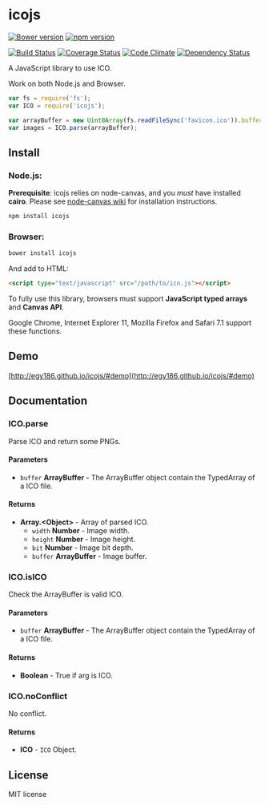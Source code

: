 # icojs

[![Bower version](https://img.shields.io/bower/v/icojs.svg)](https://github.com/egy186/icojs)
[![npm version](https://img.shields.io/npm/v/icojs.svg)](https://www.npmjs.com/package/icojs)

[![Build Status](https://img.shields.io/travis/egy186/icojs.svg)](https://travis-ci.org/egy186/icojs)
[![Coverage Status](https://img.shields.io/coveralls/egy186/icojs.svg)](https://coveralls.io/r/egy186/icojs)
[![Code Climate](https://img.shields.io/codeclimate/github/egy186/icojs.svg)](https://codeclimate.com/github/egy186/icojs)
[![Dependency Status](https://img.shields.io/david/egy186/icojs.svg)](https://david-dm.org/egy186/icojs)

A JavaScript library to use ICO.

Work on both Node.js and Browser.

```js
var fs = require('fs');
var ICO = require('icojs');

var arrayBuffer = new Uint8Array(fs.readFileSync('favicon.ico')).buffer;
var images = ICO.parse(arrayBuffer);
```

## Install

### Node.js:

__Prerequisite__: icojs relies on node-canvas, and you _must_ have installed __cairo__. Please see [node-canvas wiki](https://github.com/Automattic/node-canvas/wiki/_pages) for installation instructions.

```sh
npm install icojs
```

### Browser:

```sh
bower install icojs
```

And add to HTML:

```html
<script type="text/javascript" src="/path/to/ico.js"></script>
```

To fully use this library, browsers must support **JavaScript typed arrays** and **Canvas API**.

Google Chrome, Internet Explorer 11, Mozilla Firefox and Safari 7.1 support these functions.

## Demo

[http://egy186.github.io/icojs/#demo](http://egy186.github.io/icojs/#demo)

## Documentation

### ICO.parse

Parse ICO and return some PNGs.

#### Parameters

* `buffer` **ArrayBuffer** - The ArrayBuffer object contain the TypedArray of a ICO file.

#### Returns

* **Array.&lt;Object&gt;** - Array of parsed ICO.
  * `width` **Number** - Image width.
  * `height` **Number** - Image height.
  * `bit` **Number** - Image bit depth.
  * `buffer` **ArrayBuffer** - Image buffer.

### ICO.isICO

Check the ArrayBuffer is valid ICO.

#### Parameters

* `buffer` **ArrayBuffer** - The ArrayBuffer object contain the TypedArray of a ICO file.

#### Returns

* **Boolean** - True if arg is ICO.

### ICO.noConflict

No conflict.


#### Returns

* **ICO** - `ICO` Object.

## License

MIT license
